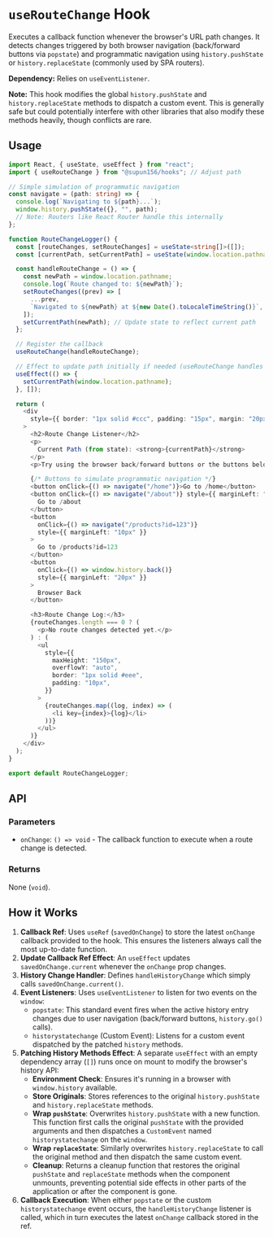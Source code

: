 # `useRouteChange` Hook

Executes a callback function whenever the browser's URL path changes. It detects changes triggered by both browser navigation (back/forward buttons via `popstate`) and programmatic navigation using `history.pushState` or `history.replaceState` (commonly used by SPA routers).

**Dependency:** Relies on `useEventListener`.

**Note:** This hook modifies the global `history.pushState` and `history.replaceState` methods to dispatch a custom event. This is generally safe but could potentially interfere with other libraries that also modify these methods heavily, though conflicts are rare.

## Usage

```typescript
import React, { useState, useEffect } from "react";
import { useRouteChange } from "@supun156/hooks"; // Adjust path

// Simple simulation of programmatic navigation
const navigate = (path: string) => {
  console.log(`Navigating to ${path}...`);
  window.history.pushState({}, "", path);
  // Note: Routers like React Router handle this internally
};

function RouteChangeLogger() {
  const [routeChanges, setRouteChanges] = useState<string[]>([]);
  const [currentPath, setCurrentPath] = useState(window.location.pathname);

  const handleRouteChange = () => {
    const newPath = window.location.pathname;
    console.log(`Route changed to: ${newPath}`);
    setRouteChanges((prev) => [
      ...prev,
      `Navigated to ${newPath} at ${new Date().toLocaleTimeString()}`,
    ]);
    setCurrentPath(newPath); // Update state to reflect current path
  };

  // Register the callback
  useRouteChange(handleRouteChange);

  // Effect to update path initially if needed (useRouteChange handles subsequent changes)
  useEffect(() => {
    setCurrentPath(window.location.pathname);
  }, []);

  return (
    <div
      style={{ border: "1px solid #ccc", padding: "15px", margin: "20px 0" }}
    >
      <h2>Route Change Listener</h2>
      <p>
        Current Path (from state): <strong>{currentPath}</strong>
      </p>
      <p>Try using the browser back/forward buttons or the buttons below.</p>

      {/* Buttons to simulate programmatic navigation */}
      <button onClick={() => navigate("/home")}>Go to /home</button>
      <button onClick={() => navigate("/about")} style={{ marginLeft: "10px" }}>
        Go to /about
      </button>
      <button
        onClick={() => navigate("/products?id=123")}
        style={{ marginLeft: "10px" }}
      >
        Go to /products?id=123
      </button>
      <button
        onClick={() => window.history.back()}
        style={{ marginLeft: "20px" }}
      >
        Browser Back
      </button>

      <h3>Route Change Log:</h3>
      {routeChanges.length === 0 ? (
        <p>No route changes detected yet.</p>
      ) : (
        <ul
          style={{
            maxHeight: "150px",
            overflowY: "auto",
            border: "1px solid #eee",
            padding: "10px",
          }}
        >
          {routeChanges.map((log, index) => (
            <li key={index}>{log}</li>
          ))}
        </ul>
      )}
    </div>
  );
}

export default RouteChangeLogger;
```

## API

### Parameters

- `onChange`: `() => void` - The callback function to execute when a route change is detected.

### Returns

None (`void`).

## How it Works

1.  **Callback Ref**: Uses `useRef` (`savedOnChange`) to store the latest `onChange` callback provided to the hook. This ensures the listeners always call the most up-to-date function.
2.  **Update Callback Ref Effect**: An `useEffect` updates `savedOnChange.current` whenever the `onChange` prop changes.
3.  **History Change Handler**: Defines `handleHistoryChange` which simply calls `savedOnChange.current()`.
4.  **Event Listeners**: Uses `useEventListener` to listen for two events on the `window`:
    - `popstate`: This standard event fires when the active history entry changes due to user navigation (back/forward buttons, `history.go()` calls).
    - `historystatechange` (Custom Event): Listens for a custom event dispatched by the patched `history` methods.
5.  **Patching History Methods Effect**: A separate `useEffect` with an empty dependency array (`[]`) runs once on mount to modify the browser's history API:
    - **Environment Check**: Ensures it's running in a browser with `window.history` available.
    - **Store Originals**: Stores references to the original `history.pushState` and `history.replaceState` methods.
    - **Wrap `pushState`**: Overwrites `history.pushState` with a new function. This function first calls the original `pushState` with the provided arguments and then dispatches a `CustomEvent` named `historystatechange` on the `window`.
    - **Wrap `replaceState`**: Similarly overwrites `history.replaceState` to call the original method and then dispatch the same custom event.
    - **Cleanup**: Returns a cleanup function that restores the original `pushState` and `replaceState` methods when the component unmounts, preventing potential side effects in other parts of the application or after the component is gone.
6.  **Callback Execution**: When either `popstate` or the custom `historystatechange` event occurs, the `handleHistoryChange` listener is called, which in turn executes the latest `onChange` callback stored in the ref.
